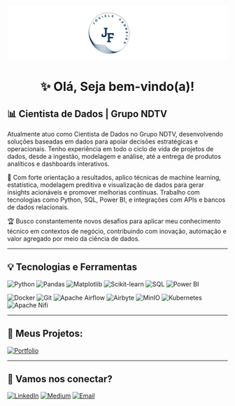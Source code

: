 ![imagem](https://github.com/josieleferreira/josieleferreira/blob/main/imagem)



<h1 align="center">✨ Olá, Seja bem-vindo(a)!</h1>


## 📊 Cientista de Dados | Grupo NDTV

Atualmente atuo como Cientista de Dados no Grupo NDTV, desenvolvendo soluções baseadas em dados para apoiar decisões estratégicas e operacionais. Tenho experiência em todo o ciclo de vida de projetos de dados, desde a ingestão, modelagem e análise, até a entrega de produtos analíticos e dashboards interativos.


🎯 Com forte orientação a resultados, aplico técnicas de machine learning, estatística, modelagem preditiva e visualização de dados para gerar insights acionáveis e promover melhorias contínuas. Trabalho com tecnologias como Python, SQL, Power BI, e integrações com APIs e bancos de dados relacionais.


🏆 Busco constantemente novos desafios para aplicar meu conhecimento técnico em contextos de negócio, contribuindo com inovação, automação e valor agregado por meio da ciência de dados.

---

## 💡 Tecnologias e Ferramentas

![Python](https://img.shields.io/badge/Python-3776AB?style=for-the-badge&logo=python&logoColor=white)
![Pandas](https://img.shields.io/badge/Pandas-150458?style=for-the-badge&logo=pandas&logoColor=white)
![Matplotlib](https://img.shields.io/badge/Matplotlib-3776AB?style=for-the-badge&logo=matplotlib&logoColor=white)
![Scikit-learn](https://img.shields.io/badge/Scikit--learn-F7931E?style=for-the-badge&logo=scikit-learn&logoColor=white)
![SQL](https://img.shields.io/badge/SQL-4479A1?style=for-the-badge&logo=postgresql&logoColor=white)
![Power BI](https://img.shields.io/badge/Power%20BI-F2C811?style=for-the-badge&logo=powerbi&logoColor=black)

![Docker](https://img.shields.io/badge/Docker-2496ED?style=for-the-badge&logo=docker&logoColor=white)
![Git](https://img.shields.io/badge/Git-F05032?style=for-the-badge&logo=git&logoColor=white)
![Apache Airflow](https://img.shields.io/badge/Apache%20Airflow-017CEE?style=for-the-badge&logo=apache-airflow&logoColor=white)
![Airbyte](https://img.shields.io/badge/Airbyte-6D4AFF?style=for-the-badge&logo=airbyte&logoColor=white)
![MinIO](https://img.shields.io/badge/MinIO-CF2A2A?style=for-the-badge&logo=minio&logoColor=white)
![Kubernetes](https://img.shields.io/badge/Kubernetes-326CE5?style=for-the-badge&logo=kubernetes&logoColor=white)
![Apache Nifi](https://img.shields.io/badge/Apache%20NiFi-1583C6?style=for-the-badge&logo=apache-nifi&logoColor=white)

---

## 🚀 Meus Projetos:

[![Portfolio](https://img.shields.io/badge/Portfólio-4285F4?style=for-the-badge&logo=Google-Drive&logoColor=white)](COLE_AQUI_O_LINK_DO_SEU_PORTFOLIO)

---

## 🤝 Vamos nos conectar?

[![LinkedIn](https://img.shields.io/badge/LinkedIn-0A66C2?style=for-the-badge&logo=linkedin&logoColor=white)](https://www.linkedin.com/in/SEU-LINKEDIN/)
[![Medium](https://img.shields.io/badge/Medium-000000?style=for-the-badge&logo=medium&logoColor=white)](https://medium.com/@SEU-MEDIUM)
[![Email](https://img.shields.io/badge/Email-D14836?style=for-the-badge&logo=gmail&logoColor=white)](mailto:SEUEMAIL@gmail.com)
